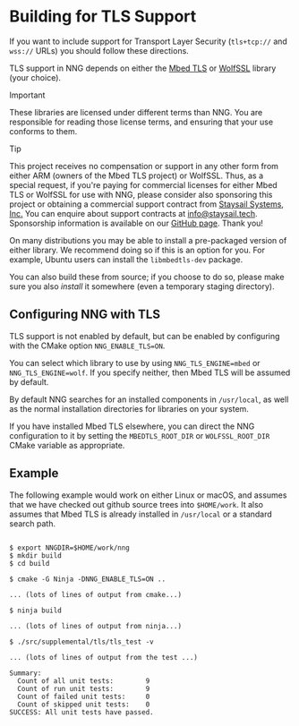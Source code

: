 # Building for TLS Support

If you want to include support for Transport Layer Security
(`tls+tcp://` and `wss://` URLs) you should follow these directions.

TLS support in NNG depends on either the [Mbed TLS](https://tls.mbed.org/)
or [WolfSSL](https://www.wolfssl.com/) library (your choice).

> [!IMPORTANT]
> These libraries are licensed under different terms than NNG.
> You are responsible for reading those license terms, and ensuring
> that your use conforms to them.

> [!TIP]
> This project receives no compensation or support in any other form
> from either ARM (owners of the Mbed TLS project) or WolfSSL.
> Thus, as a special request, if you're paying for commercial licenses for
> either Mbed TLS or WolfSSL for use with NNG, please consider also sponsoring
> this project or obtaining a commercial support contract from
> [Staysail Systems, Inc.](https://www.staysail.tech/)
> You can enquire about support contracts at info@staysail.tech.
> Sponsorship information is available on our
> [GitHub page](https://github.com/nanomsg/nng). Thank you!

On many distributions you may be able to install a pre-packaged version
of either library. We recommend doing so if this is an option for you.
For example, Ubuntu users can install the `libmbedtls-dev` package.

You can also build these from source; if you choose to do so,
please make sure you also _install_ it somewhere (even a temporary
staging directory).

## Configuring NNG with TLS

TLS support is not enabled by default, but can be enabled by configuring
with the CMake option `NNG_ENABLE_TLS=ON`.

You can select which library to use by using `NNG_TLS_ENGINE=mbed` or
`NNG_TLS_ENGINE=wolf`. If you specify neither, then Mbed TLS will be assumed
by default.

By default NNG searches for an installed components in `/usr/local`,
as well as the normal installation directories for libraries on your system.

If you have installed Mbed TLS elsewhere, you can direct the NNG configuration
to it by setting the `MBEDTLS_ROOT_DIR` or `WOLFSSL_ROOT_DIR` CMake variable
as appropriate.

## Example

The following example would work on either Linux or macOS, and assumes
that we have checked out github source trees into `$HOME/work`.
It also assumes that Mbed TLS is already installed in `/usr/local` or
a standard search path.

```

$ export NNGDIR=$HOME/work/nng
$ mkdir build
$ cd build

$ cmake -G Ninja -DNNG_ENABLE_TLS=ON ..

... (lots of lines of output from cmake...)

$ ninja build

... (lots of lines of output from ninja...)

$ ./src/supplemental/tls/tls_test -v

... (lots of lines of output from the test ...)

Summary:
  Count of all unit tests:        9
  Count of run unit tests:        9
  Count of failed unit tests:     0
  Count of skipped unit tests:    0
SUCCESS: All unit tests have passed.
```
